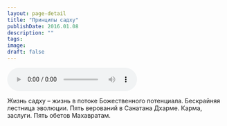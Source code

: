 ```yaml
---
layout: page-detail
title: "Принципы садху"
publishDate: 2016.01.08
description: ""
tags:
image:
draft: false
---
```


<audio title="2016.01.08 - Принципы садху.mp3" src="https://filer-api.advayta.org/v1.0/public/files/73021" controls=""></audio>

 Жизнь садху – жизнь в потоке Божественного потенциала. Бескрайняя лестница эволюции. Пять верований в Санатана Дхарме. Карма, заслуги. Пять обетов Махавратам. 

  
